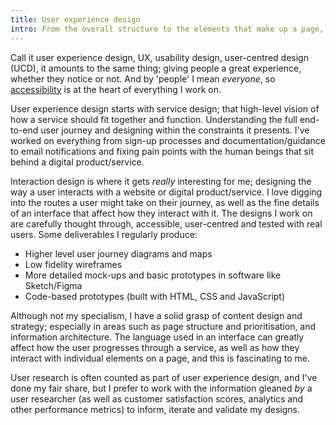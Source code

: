 ```yaml
---
title: User experience design
intro: From the overall structure to the elements that make up a page, making sure a website is easy to use is the most important aspect of design.
---
```


Call it user experience design, UX, usability design, user-centred design (UCD), it amounts to the same thing; giving people a great experience, whether they notice or not. And by 'people' I mean *everyone*, so [accessibility](/skills/accessibility) is at the heart of everything I work on.

User experience design starts with service design; that high-level vision of how a service should fit together and function. Understanding the full end-to-end user journey and designing within the constraints it presents. I've worked on everything from sign-up processes and documentation/guidance to email notifications and fixing pain points with the human beings that sit behind a digital product/service.

Interaction design is where it gets *really* interesting for me; designing the way a user interacts with a website or digital product/service. I love digging into the routes a user might take on their journey, as well as the fine details of an interface that affect how they interact with it. The designs I work on are carefully thought through, accessible, user-centred and tested with real users. Some deliverables I regularly produce:

- Higher level user journey diagrams and maps
- Low fidelity wireframes
- More detailed mock-ups and basic prototypes in software like Sketch/Figma
- Code-based prototypes (built with HTML, CSS and JavaScript)

Although not my specialism, I have a solid grasp of content design and strategy; especially in areas such as page structure and prioritisation, and information architecture. The language used in an interface can greatly affect how the user progresses through a service, as well as how they interact with individual elements on a page, and this is fascinating to me.

User research is often counted as part of user experience design, and I've done my fair share, but I prefer to work with the information gleaned *by* a user researcher (as well as customer satisfaction scores, analytics and other performance metrics) to inform, iterate and validate my designs.
